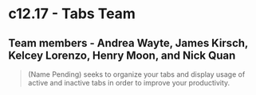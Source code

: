# c12.17 - Tabs Team

## Team members - Andrea Wayte, James Kirsch, Kelcey Lorenzo, Henry Moon, and Nick Quan

> (Name Pending) seeks to organize your tabs and display usage of active and inactive tabs in order to improve your productivity.
